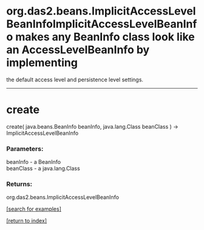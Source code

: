 # org.das2.beans.ImplicitAccessLevelBeanInfoImplicitAccessLevelBeanInfo makes any BeanInfo class look like an AccessLevelBeanInfo by implementing
 the default access level and persistence level settings.
***
<a name="create"></a>
# create
create( java.beans.BeanInfo beanInfo, java.lang.Class beanClass ) &rarr; ImplicitAccessLevelBeanInfo



### Parameters:
beanInfo - a BeanInfo
<br>beanClass - a java.lang.Class

### Returns:
org.das2.beans.ImplicitAccessLevelBeanInfo


<a href="https://github.com/autoplot/dev/search?q=create&unscoped_q=create">[search for examples]</a>

<a href="https://github.com/autoplot/documentation/blob/master/javadoc/index-all.md">[return to index]</a>

